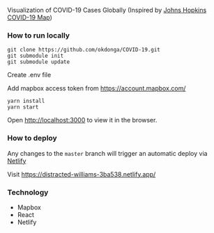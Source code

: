 Visualization of COVID-19 Cases Globally
(Inspired by [Johns Hopkins COVID-19 Map](https://www.arcgis.com/apps/opsdashboard/index.html#/bda7594740fd40299423467b48e9ecf6))

### How to run locally
```
git clone https://github.com/okdonga/COVID-19.git
git submodule init 
git submodule update 
```

Create .env file 

Add mapbox access token from https://account.mapbox.com/ 


```
yarn install
yarn start
```

Open [http://localhost:3000](http://localhost:3000) to view it in the browser.


### How to deploy
Any changes to the ```master``` branch will trigger an automatic deploy via [Netlify](https://app.netlify.com/sites/distracted-williams-3ba538/overview) 

Visit https://distracted-williams-3ba538.netlify.app/ 

### Technology
* Mapbox
* React 
* Netlify